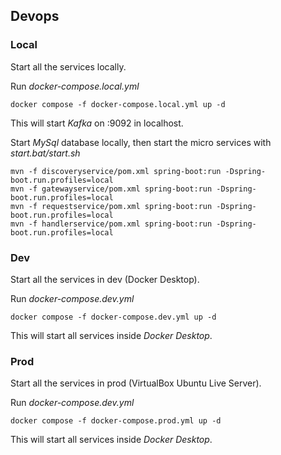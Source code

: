 ## Devops

###  Local
Start all the services locally.

Run *docker-compose.local.yml*

    docker compose -f docker-compose.local.yml up -d
This will start *Kafka* on :9092 in localhost.

Start *MySql* database locally, then start the micro services with *start.bat/start.sh*

    mvn -f discoveryservice/pom.xml spring-boot:run -Dspring-boot.run.profiles=local
    mvn -f gatewayservice/pom.xml spring-boot:run -Dspring-boot.run.profiles=local
    mvn -f requestservice/pom.xml spring-boot:run -Dspring-boot.run.profiles=local
    mvn -f handlerservice/pom.xml spring-boot:run -Dspring-boot.run.profiles=local

###  Dev
Start all the services in dev (Docker Desktop).

Run *docker-compose.dev.yml*

    docker compose -f docker-compose.dev.yml up -d
This will start all services inside *Docker Desktop*.

###  Prod
Start all the services in prod (VirtualBox Ubuntu Live Server).

Run *docker-compose.dev.yml*

    docker compose -f docker-compose.prod.yml up -d
This will start all services inside *Docker Desktop*.